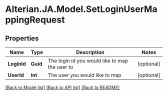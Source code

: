 # Alterian.JA.Model.SetLoginUserMappingRequest

## Properties

Name | Type | Description | Notes
------------ | ------------- | ------------- | -------------
**LoginId** | **Guid** | The login id you would like to map the user to | [optional] 
**UserId** | **int** | The user you would like to map | [optional] 

[[Back to Model list]](../README.md#documentation-for-models) [[Back to API list]](../README.md#documentation-for-api-endpoints) [[Back to README]](../README.md)

